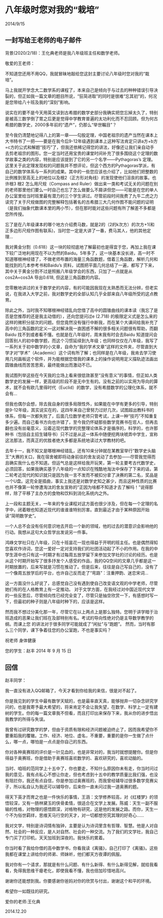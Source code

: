 # 八年级时您对我的“栽培” 
2014/9/15

## 一封写给王老师的电子邮件

背景(2020/2/18)：王化典老师是我八年级班主任和数学老师。

敬爱的王老师：

不知道您还用不用QQ，我就冒昧地敲给您这封主要讨论八年级时您对我的“栽培”。

马上我就开学念大二数学系的课程了，本来自己是倾向于与过去的种种错误引导决裂的，但正如我一篇文章的题目所说，“狂简进取”的同时是很难“忘其初”的，何况是您带给八十班及我的“深刻”影响。

说实在的要不是今天用英文读到古希腊的数学史部分我确实把您忘掉太久了，特别是被高三数学倒了胃之后更是觉得中学教育普遍的太功利化而不忍回顾。但为何古希腊的数学史，2000多年前的“遗产”，仍那么“举世瞩目”？

至今我仍清楚地记得八上的第一章——勾股定理，中国老祖宗的遗产当然在课本上大书特书了一把——要是在我今后9-12年级遇到课本上这种写法肯定只讲a方+b方=c方的公式和解题“技巧”了，但我还依稀记得您的讲法，好像还让我们亲自动手去剪老祖宗的图形。您一定当时还用宝贵的课堂时间补充了很多围绕这个定理的数学故事之类的内容，特别是应该提到了它的另一个名字——Pythagoras’s 定理。这里关于此定理发现权的问题我并不想评论，但这个西方的Pythagoras学派，有自己的数学体系与一系列的成果。其中的一些您应该也介绍了，比如他们把整数的比例推到至高无上的地位以及根2（正方形对角线）的发现使他们沮丧的故事。也许根3 根2 怎么用尺规（Compass and Ruler）做出来一类和考试无关的问题在别的老师那里他们要么一时自己也忘了怎么做要么不屑讲但您——可能是在您的单人办公室里给当时班里最有潜力的三个学生讲过。尽管前段时间我费了九牛二虎之力读完了关于尺规做图的完整解释包括著名的古希腊三大几何作图不能问题的证明（是我们抽象代数课本里的两小节），但在那时能对这些问题有所了解差不多都是您所传授。

忘了是在八年级课本的哪个地方介绍费马数，就是2的（2的k次方）的次方+1(和正多边形尺规作图有联系)，当时您一定是大讲了一番，费马其人，他的其他定理…

我对黄金分割（0.618）这一块的较彻底地了解最初也是得宜于您，再加上我在课下较广泛地利用现在不以为然的Baidu。5年多了，这一块基本没长进，高一时不知道哪根神经错了，不做老师布置的海量三角函数题，借着三角函数，解析几何和能找到的几本参考书和Baidu’s 资料，试图把平面几何总结了一遍，都写了下来，其中关于黄金分割不过是照搬八年级学会的东西，只加了一点就是从cos2A=cos3A 导出0.618, 但这是三角函数的内容。

您零散地讲过的关于数学史的内容，有的可能因我现在太熟悉而无法分辨，但老实说，在我进入大学之前，我对数学史的全部认知几乎全部来自八年级所受的这点教育。

除此之外，当时我不知哪根神经错乱向您借了高中的圆锥曲线的课本读（我忘了是否是您推荐的还是我主动借的），还向您提问过e (2.718) 的极限定义式是怎么来的这样的微积分层次的问题。但您竟然没有强行中断我，而在某个大课间给我补充了高中的三角函数的定义—这对解决我一直困惑不解的很多相关问题很有帮助，而翻Baidu 找不到或者看不懂。也就是在八年级时，周末我有时会去Baidu 知道提问会回答别人的初中数学题，而这个习惯延续到九年级；也同样仅仅在八年级，我写了一系列关于初中数学的小文章，自命为“我的学术文章”这样的文件夹，尽管直到大学才对“学术”（Academic）这个词有所了解；也同样是在八年级，我肯去学习使用几何画板这个软件，并为能根据您借我的课本上的操作说明用定义描轨迹法画出圆锥曲线而苦苦思索，最终能做出而激动不已。

我试图列举这些在今天我的立场上看来很低效甚至“没有意义”的事情，但正如人类数学史的发展一样，更高级的阶段不是无中生有的。没有之前的以实用为导向的算术，就不会有欧几里得时代（Euclid）的数学，没有希腊数学的公理化体系，就不会有…

但我也偶尔会想，除去我自身的很多局限性外，如果能在中学有更多的引导，特别是9-12年级，其实说实在的，这四年来自己曾努力过好几次，试图超出教科书的体系，但每一次都失败了，后面几位数学老师只管考试，上课一种“技巧”不知重复多少遍。而自己看书方向也许错了，至今我仍怀疑那些数学竞赛书在诳人，但再去翻也没有丝毫意义，沿着近现代数学的完整理论体系才是循序的，科学的，也许那种书（包括自主招生辅导书）只不过是从这一体系中随便挖两块唬弄中学生，宣称这法那法，而真正的优胜者绝大多都是系统地读过大学教材的吧。
  
去年十一，我不知又是哪根神经错乱，还有10来分钟就在某教室举行“数学史头脑王”大赛的关口，我在宿舍被即将动身前往的舍友说动了去参加——尽管我觉得而且确实我什么也不知道。但运气总是这样给我开玩笑，第一轮主要考古代数学史，必须回答，如果我确实基于八年级的一点知识在残酷地淘汰中保存了下来的话，第二轮考近现代的知识就只是因为我一言不发而不被扣分拿了决赛的第二名，奖品是一个U盘。这完全是插曲，事实上我还是对数学史知之甚少，而且这种性质的比赛也并不像第一轮惨遭淘汰的舍友宣称的“正因为啥都不知道才去了解吗！”说得那样，除了平移了主办方的食物和饮料到消化系统内之外。

上一段和主题无关，一年来的专业课程对这方面也很少涉及，但在每一个定理的名字中，闭着眼也知道近现代的谁谁谁特别厉害。直到最近才由于某种原因开始读“简明数学史”。

一个人总不会没有任何意识地去开启一个新的领域，他的过去的潜意识会影响他的行动。我想从这句大众哲学出发说另一件事。

鸿峥文学社只在八年级，只在十班昙花一现也得益于开明的班主任。也是偶然得知您喜欢作诗词，您这一爱好一定对支持我们的社团活动起了不小的作用。在我的中学生涯中也只有这一时期才有过每周五放学留下来参加文学社的讨论的经历。也是从这个时期开始写了很多抒发个人感受的作品，我的QQ空间的文章几乎都是这一时期放置的，后来写就是习惯在推动了。但是后来，往往是自己写自己的，没有了一个像周五放学后的平台，也许自己反而走了“弯路”：注重押韵、迷恋宋词…

这一方面没什么好说了，总感觉自己没有遇到使自己改变语文观的中学老师，尽管她们有的在人格教育上有一定推动。
对于文学方面，在我经过对中国近现代文学的一些反思后，尽管倾向性已经完全变了，尽管只是抽空欣赏一下，有感想时写一下，但最初的种子则是八年级时种下的，应该是这样。

然而我不想过分美化那一年，尽管它在以上两点上是那么独特。您明于讲学暗于治班造成的恶果让我们班在及部特别有名。考试的导向性绝对仍是主导数学教学的纲。而课上您 的讲法对于很多同学可能就成了“闲扯”与“跑题”。
然而，当时有那么三个同学，课下争着往您的办公室跑，不也是事实吗？

祝老师
身体健康 

您的学生：赵丰 
2014 年 9 月 15 日

## 回信

赵丰同学：

我一直没有进入QQ邮箱了，今天才看到你给我的来信，很是对不起了。

你是我见到的学生中最有数学天赋的，也是最率直天真，能够抛弃一切杂念研究学问的，也是我寄予最大希望的，将来肯定不会让我失望，在数学、科学上一定有建树的学生。你的每一篇文章我不但看，而且打印出来保存下来，我从你的进步悟出我教学的所得与失误。

我曾有过研究数学的梦，但由于资质有限和经济问题被迫终止了，因而我希望你不要重蹈我的覆辙。工作、经济、地位、虚名，不重要，重要的是你一生做了点什么，哪一点，哪怕是一点点是你自己的东西。

你对各种奥赛班的评价是一针见血的，也是非常对的，我当时就想提醒你。但是你得益于奥赛班，你是借助于奥赛班喜欢数学的、喜欢研究的，喜欢动脑的。

当时、咱班的范同学上十五中了，你也要走，不知什么原因你未有走，你当时问过我的意见，我有点私心不想让你走，但也考虑到十五中的教学质量比我们强，也没有阻拦你，我还有点自信，你是参加过奥赛班的，而我曾经辅导过很多数学竞赛尖子，所以私自认为我还可以辅导你，后来你一直未问过我一道奥赛的题。

得天下英才而育之也是一件快乐的事情，王涵：文学修养较高，对《红楼梦》的领悟较深，又有一肠林黛玉的侠骨柔情，很适合在文学上发展。陈威：天生一副不服输的性格，对物理的感悟颇深，对格物有研究，这是他的发展之路。而你，天生一个不为俗世羁绊，思维天马行空的天才，对一切都想穷究其理的好奇心……

我对文学，特别是诗词情有独钟，主要是认为诗词里含有哲理、智慧。他是人对自然、社会的一种反应，是人对自然、社会的一种交流。为了我们的文学社，我自己专门买了打印机，天天加班到深夜的。我快乐的累着。

你当时看了我给你借的高中数学书，你看我读《离骚》，自己打印了《离骚》。这些我都在课堂上讲给你的师弟、师妹听，他们都天方夜谭的佩服。

我对你有一个请求，那就是有什么问题、有什么新得、有什么新得见解，就给我看看，免得我思维干瘪老化，即使我看不懂，我也倍加珍惜地高兴。

谢谢你还能想到我。你要感谢你爸妈对你的欣赏与付出，谢谢这个和平的环境。

希望你一如既往的研究。

爱你的老师:王化典

2014.12.20